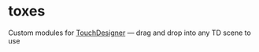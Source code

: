 # toxes

Custom modules for [TouchDesigner](https://www.derivative.ca/) — drag and drop into any TD scene to use
